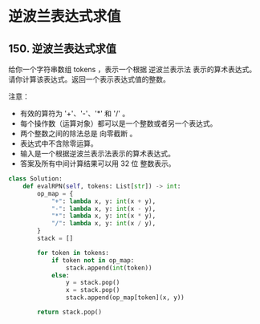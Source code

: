 # 逆波兰表达式求值


## 150. 逆波兰表达式求值
给你一个字符串数组 tokens ，表示一个根据 逆波兰表示法 表示的算术表达式。
请你计算该表达式。返回一个表示表达式值的整数。

注意：
* 有效的算符为 '+'、'-'、'*' 和 '/' 。
* 每个操作数（运算对象）都可以是一个整数或者另一个表达式。
* 两个整数之间的除法总是 向零截断 。
* 表达式中不含除零运算。
* 输入是一个根据逆波兰表示法表示的算术表达式。
* 答案及所有中间计算结果可以用 32 位 整数表示。

<!--more-->

```python
class Solution:
    def evalRPN(self, tokens: List[str]) -> int:
        op_map = {
            "+": lambda x, y: int(x + y), 
            "-": lambda x, y: int(x - y),
            "*": lambda x, y: int(x * y),
            "/": lambda x, y: int(x / y),
        }
        stack = []

        for token in tokens:
            if token not in op_map:
                stack.append(int(token))
            else:
                y = stack.pop()
                x = stack.pop()
                stack.append(op_map[token](x, y))

        return stack.pop()

```


